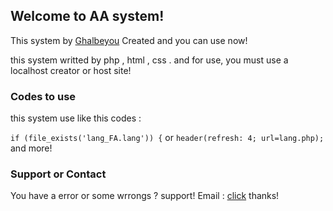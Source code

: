 ## Welcome to AA system!

This system by [Ghalbeyou](http://ghalbeyou.blogfa.com/) Created and you can use now!

this system writted by php , html , css . and for use, you must use a localhost creator or host site!

### Codes to use

this system use like this codes : 

`if (file_exists('lang_FA.lang')) {`
or
`header(refresh: 4; url=lang.php);`
and more!

### Support or Contact

You have a error or some wrrongs ? support! 
Email : [click](mailto:ArashAminiasdf@gmail.com)
thanks!
